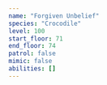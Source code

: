 ```yaml
---
name: "Forgiven Unbelief"
species: "Crocodile"
level: 100
start_floor: 71
end_floor: 74
patrol: false
mimic: false
abilities: []
---
```

